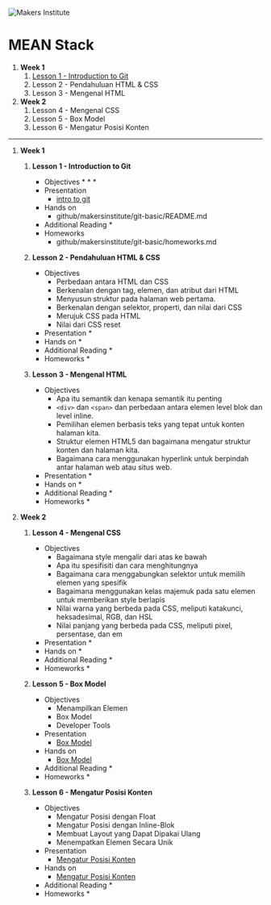 ![Makers Institute](https://makersinstitute.id/img/logo-makersinstitute.png)

# MEAN Stack 

1. **Week 1**
    1. [Lesson 1 - Introduction to Git](#lesson-1)
    1. Lesson 2 - Pendahuluan HTML &amp; CSS
    1. Lesson 3 - Mengenal HTML
1. **Week 2**
    1. Lesson 4 - Mengenal CSS
    1. Lesson 5 - Box Model
    1. Lesson 6 - Mengatur Posisi Konten

<hr>

1. **Week 1**
    1. **<a name="lesson-1"></a>Lesson 1 - Introduction to Git**
        * Objectives
            * 
            * 
            * 
        * Presentation
            * [intro to git](github/makersinstitute/git-basic/intro.md)
        * Hands on
            * github/makersinstitute/git-basic/README.md
        * Additional Reading
            * 
        * Homeworks
            * github/makersinstitute/git-basic/homeworks.md

    1. **Lesson 2 - Pendahuluan HTML &amp; CSS**
        * Objectives
			* Perbedaan antara HTML dan CSS
			* Berkenalan dengan tag, elemen, dan atribut dari HTML
			* Menyusun struktur pada halaman web pertama.
			* Berkenalan dengan selektor, properti, dan nilai dari CSS
			* Merujuk CSS pada HTML
			* Nilai dari CSS reset
        * Presentation
            * 
        * Hands on
            * 
        * Additional Reading
            * 
        * Homeworks
            * 

    1. **Lesson 3 - Mengenal HTML**
        * Objectives
			* Apa itu semantik dan kenapa semantik itu penting
			* `<div>` dan `<span>` dan perbedaan antara elemen level blok dan level inline.
			* Pemilihan elemen berbasis teks yang tepat untuk konten halaman kita.
			* Struktur elemen HTML5 dan bagaimana mengatur struktur konten dan halaman kita.
			* Bagaimana cara menggunakan hyperlink untuk berpindah antar halaman web atau situs web.
        * Presentation
            * 
        * Hands on
            * 
        * Additional Reading
            * 
        * Homeworks
            * 

1. **Week 2**
    1. **Lesson 4 - Mengenal CSS**
        * Objectives
			* Bagaimana style mengalir dari atas ke bawah
			* Apa itu spesifisiti dan cara menghitungnya
			* Bagaimana cara menggabungkan selektor untuk memilih elemen yang spesifik
			* Bagaimana menggunakan kelas majemuk pada satu elemen untuk memberikan style berlapis
			* Nilai warna yang berbeda pada CSS, meliputi katakunci, heksadesimal, RGB, dan HSL
			* Nilai panjang yang berbeda pada CSS, meliputi pixel, persentase, dan em
        * Presentation
            * 
        * Hands on
            * 
        * Additional Reading
            * 
        * Homeworks
            * 

    1. **Lesson 5 - Box Model**
        * Objectives
			* Menampilkan Elemen
			* Box Model
			* Developer Tools
        * Presentation
            * [Box Model](week-2/lesson-5/box-model.pdf)
        * Hands on
            * [Box Model](week-2/lesson-5/box-model.md)
        * Additional Reading
            * 
        * Homeworks
            * 

    1. **Lesson 6 - Mengatur Posisi Konten**
        * Objectives
			* Mengatur Posisi dengan Float
			* Mengatur Posisi dengan Inline-Blok
			* Membuat Layout yang Dapat Dipakai Ulang
			* Menempatkan Elemen Secara Unik
        * Presentation
            * [Mengatur Posisi Konten](week-2/lesson-6/mengatur-posisi-konten.pdf)
        * Hands on
            * [Mengatur Posisi Konten](week-2/lesson-6/mengatur-posisi-konten.md)
        * Additional Reading
            * 
        * Homeworks
        	* 